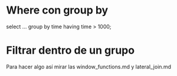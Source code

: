 # Where con group by
select ... group by time having time > 1000;


# Filtrar dentro de un grupo
Para hacer algo así mirar las window_functions.md y lateral_join.md
